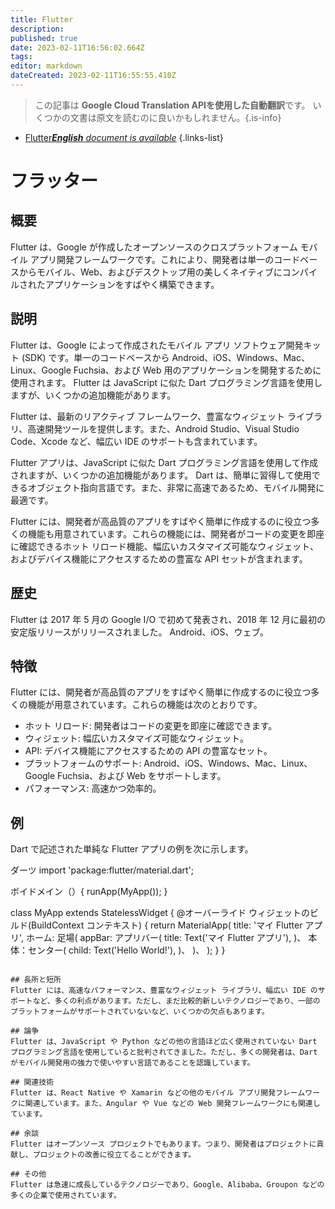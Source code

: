 ```yaml
---
title: Flutter
description: 
published: true
date: 2023-02-11T16:56:02.664Z
tags: 
editor: markdown
dateCreated: 2023-02-11T16:55:55.410Z
---
```


> この記事は **Google Cloud Translation APIを使用した自動翻訳**です。
いくつかの文書は原文を読むのに良いかもしれません。{.is-info}



- [Flutter***English** document is available*](/en/Knowledge-base/Dictionary/flutter)
{.links-list}


# フラッター

## 概要
Flutter は、Google が作成したオープンソースのクロスプラットフォーム モバイル アプリ開発フレームワークです。これにより、開発者は単一のコードベースからモバイル、Web、およびデスクトップ用の美しくネイティブにコンパイルされたアプリケーションをすばやく構築できます。

## 説明
Flutter は、Google によって作成されたモバイル アプリ ソフトウェア開発キット (SDK) です。単一のコードベースから Android、iOS、Windows、Mac、Linux、Google Fuchsia、および Web 用のアプリケーションを開発するために使用されます。 Flutter は JavaScript に似た Dart プログラミング言語を使用しますが、いくつかの追加機能があります。

Flutter は、最新のリアクティブ フレームワーク、豊富なウィジェット ライブラリ、高速開発ツールを提供します。また、Android Studio、Visual Studio Code、Xcode など、幅広い IDE のサポートも含まれています。

Flutter アプリは、JavaScript に似た Dart プログラミング言語を使用して作成されますが、いくつかの追加機能があります。 Dart は、簡単に習得して使用できるオブジェクト指向言語です。また、非常に高速であるため、モバイル開発に最適です。

Flutter には、開発者が高品質のアプリをすばやく簡単に作成するのに役立つ多くの機能も用意されています。これらの機能には、開発者がコードの変更を即座に確認できるホット リロード機能、幅広いカスタマイズ可能なウィジェット、およびデバイス機能にアクセスするための豊富な API セットが含まれます。

## 歴史
Flutter は 2017 年 5 月の Google I/O で初めて発表され、2018 年 12 月に最初の安定版リリースがリリースされました。 Android、iOS、ウェブ。

## 特徴
Flutter には、開発者が高品質のアプリをすばやく簡単に作成するのに役立つ多くの機能が用意されています。これらの機能は次のとおりです。
- ホット リロード: 開発者はコードの変更を即座に確認できます。
- ウィジェット: 幅広いカスタマイズ可能なウィジェット。
- API: デバイス機能にアクセスするための API の豊富なセット。
- プラットフォームのサポート: Android、iOS、Windows、Mac、Linux、Google Fuchsia、および Web をサポートします。
- パフォーマンス: 高速かつ効率的。

## 例
Dart で記述された単純な Flutter アプリの例を次に示します。

ダーツ
import 'package:flutter/material.dart';

ボイドメイン（）{
  runApp(MyApp());
}

class MyApp extends StatelessWidget {
  @オーバーライド
  ウィジェットのビルド(BuildContext コンテキスト) {
    return MaterialApp(
      title: 'マイ Flutter アプリ',
      ホーム: 足場(
        appBar: アプリバー(
          title: Text('マイ Flutter アプリ'),
        )、
        本体：センター(
          child: Text('Hello World!'),
        )、
      )、
    );
  }
}
```

## 長所と短所
Flutter には、高速なパフォーマンス、豊富なウィジェット ライブラリ、幅広い IDE のサポートなど、多くの利点があります。ただし、まだ比較的新しいテクノロジーであり、一部のプラットフォームがサポートされていないなど、いくつかの欠点もあります。

## 論争
Flutter は、JavaScript や Python などの他の言語ほど広く使用されていない Dart プログラミング言語を使用していると批判されてきました。ただし、多くの開発者は、Dart がモバイル開発用の強力で使いやすい言語であることを認識しています。

## 関連技術
Flutter は、React Native や Xamarin などの他のモバイル アプリ開発フレームワークに関連しています。また、Angular や Vue などの Web 開発フレームワークにも関連しています。

## 余談
Flutter はオープンソース プロジェクトでもあります。つまり、開発者はプロジェクトに貢献し、プロジェクトの改善に役立てることができます。

## その他
Flutter は急速に成長しているテクノロジーであり、Google、Alibaba、Groupon などの多くの企業で使用されています。
